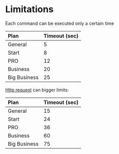# Limitations

Each command can be executed only a certain time

| Plan | Timeout \(sec\) |
| :--- | :--- |
| General | 5 |
| Start | 8 |
| PRO | 12 |
| Business | 20 |
| Big Business | 25 |

[Http request](https://help.bots.business/scenarios-and-bjs/send-http-request) can bigger limits:

| Plan | Timeout \(sec\) |
| :--- | :--- |
| General | 15 |
| Start | 24 |
| PRO | 36 |
| Business | 60 |
| Big Business | 75 |



